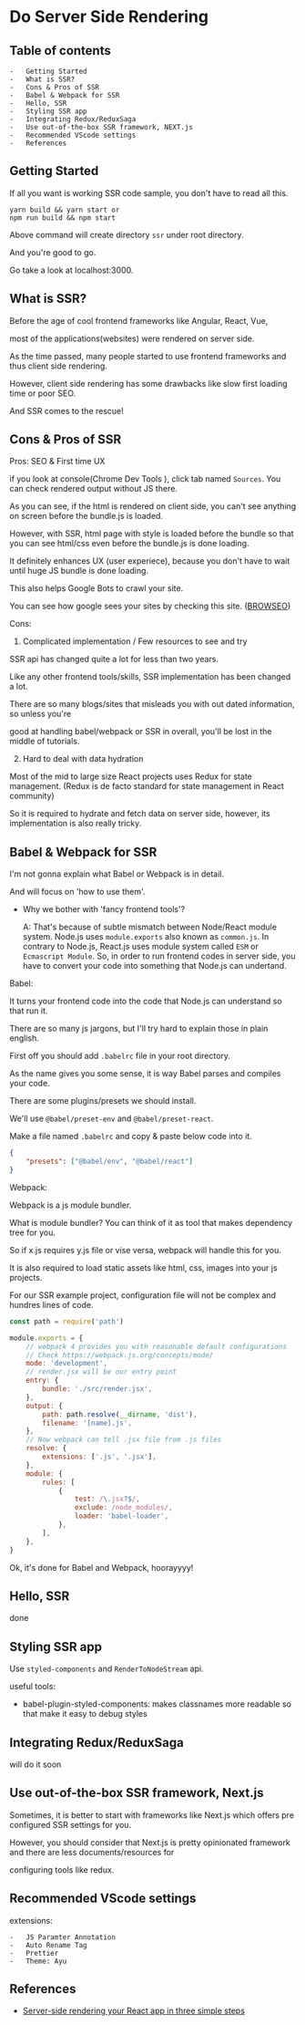 # Do Server Side Rendering

## Table of contents

    -   Getting Started
    -   What is SSR?
    -   Cons & Pros of SSR
    -   Babel & Webpack for SSR
    -   Hello, SSR
    -   Styling SSR app
    -   Integrating Redux/ReduxSaga
    -   Use out-of-the-box SSR framework, NEXT.js
    -   Recommended VScode settings
    -   References

## Getting Started

If all you want is working SSR code sample, you don't have to read all this.

```
yarn build && yarn start or
npm run build && npm start
```

Above command will create directory `ssr` under root directory.

And you're good to go.

Go take a look at localhost:3000.

## What is SSR?

Before the age of cool frontend frameworks like Angular, React, Vue,

most of the applications(websites) were rendered on server side.

As the time passed, many people started to use frontend frameworks and thus client side rendering.

However, client side rendering has some drawbacks like slow first loading time or poor SEO.

And SSR comes to the rescue!

## Cons & Pros of SSR

Pros: SEO & First time UX

if you look at console(Chrome Dev Tools ), click tab named `Sources`.
You can check rendered output without JS there.

As you can see, if the html is rendered on client side, you can't see anything on screen before
the bundle.js is loaded.

However, with SSR, html page with style is loaded before the bundle so that you can see html/css even
before the bundle.js is done loading.

It definitely enhances UX (user experiece), because you don't have to wait until huge JS bundle is done loading.

This also helps Google Bots to crawl your site.

You can see how google sees your sites by checking this site. ([BROWSEO](http://www.browseo.net/))

Cons:

1. Complicated implementation / Few resources to see and try

SSR api has changed quite a lot for less than two years.

Like any other frontend tools/skills, SSR implementation has been changed a lot.

There are so many blogs/sites that misleads you with out dated information, so unless you're

good at handling babel/webpack or SSR in overall, you'll be lost in the middle of tutorials.

2.  Hard to deal with data hydration

Most of the mid to large size React projects uses Redux for state management. (Redux is de facto standard for state management in React community)

So it is required to hydrate and fetch data on server side, however, its implementation is also really tricky.

## Babel & Webpack for SSR

I'm not gonna explain what Babel or Webpack is in detail.

And will focus on 'how to use them'.

-   Why we bother with 'fancy frontend tools'?

    A: That's because of subtle mismatch between Node/React module system.
    Node.js uses `module.exports` also known as `common.js`.
    In contrary to Node.js, React.js uses module system called `ESM` or `Ecmascript Module`.
    So, in order to run frontend codes in server side, you have to convert your
    code into something that Node.js can undertand.

Babel:

It turns your frontend code into the code that Node.js can understand so that run it.

There are so many js jargons, but I'll try hard to explain those in plain english.

First off you should add `.babelrc` file in your root directory.

As the name gives you some sense, it is way Babel parses and compiles your code.

There are some plugins/presets we should install.

We'll use `@babel/preset-env` and `@babel/preset-react`.

Make a file named `.babelrc` and copy & paste below code into it.

```json
{
    "presets": ["@babel/env", "@babel/react"]
}
```

Webpack:

Webpack is a js module bundler.

What is module bundler? You can think of it as tool that makes dependency tree for you.

So if x.js requires y.js file or vise versa, webpack will handle this for you.

It is also required to load static assets like html, css, images into your js projects.

For our SSR example project, configuration file will not be complex and hundres lines of code.

```js
const path = require('path')

module.exports = {
    // webpack 4 provides you with reasonable default configurations
    // Check https://webpack.js.org/concepts/mode/
    mode: 'development',
    // render.jsx will be our entry point
    entry: {
        bundle: './src/render.jsx',
    },
    output: {
        path: path.resolve(__dirname, 'dist'),
        filename: '[name].js',
    },
    // Now webpack can tell .jsx file from .js files
    resolve: {
        extensions: ['.js', '.jsx'],
    },
    module: {
        rules: [
            {
                test: /\.jsx?$/,
                exclude: /node_modules/,
                loader: 'babel-loader',
            },
        ],
    },
}
```

Ok, it's done for Babel and Webpack, hoorayyyy!

## Hello, SSR

done

## Styling SSR app

Use `styled-components` and `RenderToNodeStream` api.

useful tools:

-   babel-plugin-styled-components: makes classnames more readable so that make it easy to debug styles

## Integrating Redux/ReduxSaga

will do it soon

## Use out-of-the-box SSR framework, Next.js

Sometimes, it is better to start with frameworks like Next.js which offers pre configured SSR settings for you.

However, you should consider that Next.js is pretty opinionated framework and there are less documents/resources for

configuring tools like redux.

## Recommended VScode settings

extensions:

    -   JS Paramter Annotation
    -   Auto Rename Tag
    -   Prettier
    -   Theme: Ayu

## References

-   [Server-side rendering your React app in three simple steps](https://medium.freecodecamp.org/server-side-rendering-your-react-app-in-three-simple-steps-7a82b95db82e)
